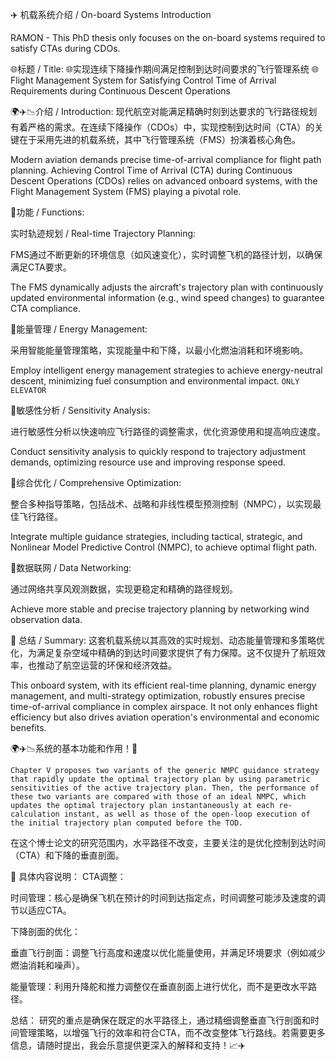 ✈️ 机载系统介绍 / On-board Systems Introduction

RAMON - This PhD thesis only focuses on the on-board systems required to satisfy CTAs during CDOs.

🌐标题 / Title:
🌐实现连续下降操作期间满足控制到达时间要求的飞行管理系统
🌐Flight Management System for Satisfying Control Time of Arrival Requirements during Continuous Descent Operations

🌍✈️📉介绍 / Introduction:
现代航空对能满足精确时刻到达要求的飞行路径规划有着严格的需求。在连续下降操作（CDOs）中，实现控制到达时间（CTA）的关键在于采用先进的机载系统，其中飞行管理系统（FMS）扮演着核心角色。

Modern aviation demands precise time-of-arrival compliance for flight path planning. Achieving Control Time of Arrival (CTA) during Continuous Descent Operations (CDOs) relies on advanced onboard systems, with the Flight Management System (FMS) playing a pivotal role.

📌功能 / Functions:

实时轨迹规划 / Real-time Trajectory Planning:

FMS通过不断更新的环境信息（如风速变化），实时调整飞机的路径计划，以确保满足CTA要求。

The FMS dynamically adjusts the aircraft's trajectory plan with continuously updated environmental information (e.g., wind speed changes) to guarantee CTA compliance.

📌能量管理 / Energy Management:

采用智能能量管理策略，实现能量中和下降，以最小化燃油消耗和环境影响。

Employ intelligent energy management strategies to achieve energy-neutral descent, minimizing fuel consumption and environmental impact. `ONLY ELEVATOR`

📌敏感性分析 / Sensitivity Analysis:

进行敏感性分析以快速响应飞行路径的调整需求，优化资源使用和提高响应速度。

Conduct sensitivity analysis to quickly respond to trajectory adjustment demands, optimizing resource use and improving response speed.

📌综合优化 / Comprehensive Optimization:

整合多种指导策略，包括战术、战略和非线性模型预测控制（NMPC），以实现最佳飞行路径。

Integrate multiple guidance strategies, including tactical, strategic, and Nonlinear Model Predictive Control (NMPC), to achieve optimal flight path.

📌数据联网 / Data Networking:

通过网络共享风观测数据，实现更稳定和精确的路径规划。

Achieve more stable and precise trajectory planning by networking wind observation data.

🎯  总结 / Summary:
这套机载系统以其高效的实时规划、动态能量管理和多策略优化，为满足复杂空域中精确的到达时间要求提供了有力保障。这不仅提升了航班效率，也推动了航空运营的环保和经济效益。

This onboard system, with its efficient real-time planning, dynamic energy management, and multi-strategy optimization, robustly ensures precise time-of-arrival compliance in complex airspace. It not only enhances flight efficiency but also drives aviation operation's environmental and economic benefits.

🌍✈️📉系统的基本功能和作用！📘



```
Chapter V proposes two variants of the generic NMPC guidance strategy that rapidly update the optimal trajectory plan by using parametric sensitivities of the active trajectory plan. Then, the performance of these two variants are compared with those of an ideal NMPC, which updates the optimal trajectory plan instantaneously at each re-calculation instant, as well as those of the open-loop execution of the initial trajectory plan computed before the TOD.

```
在这个博士论文的研究范围内，水平路径不改变，主要关注的是优化控制到达时间（CTA）和下降的垂直剖面。

📌 具体内容说明：
CTA调整：

时间管理：核心是确保飞机在预计的时间到达指定点，时间调整可能涉及速度的调节以适应CTA。

下降剖面的优化：

垂直飞行剖面：调整飞行高度和速度以优化能量使用，并满足环境要求（例如减少燃油消耗和噪声）。

能量管理：利用升降舵和推力调整仅在垂直剖面上进行优化，而不是更改水平路径。

总结：
研究的重点是确保在既定的水平路径上，通过精细调整垂直飞行剖面和时间管理策略，以增强飞行的效率和符合CTA，而不改变整体飞行路线。若需要更多信息，请随时提出，我会乐意提供更深入的解释和支持！📈✈️